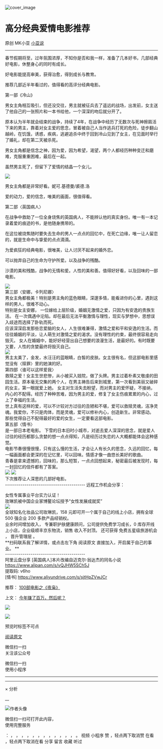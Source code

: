 ![cover_image](https://mmbiz.qpic.cn/mmbiz_jpg/A8SKDch4cJHUZgUV0tMOicicot3gAgCptYYiaTVa2MEr5z8g869rE0J8E8Bx4YCpVKSXQNIx72ibjX1iaHkk35vOmFQ/0?wx_fmt=jpeg)

#  高分经典爱情电影推荐

原创  MK小亚  [ 小亚说 ](javascript:void\(0\);)

__ _ _ _ _

  

春节假期将至，过年氛围浓厚，不知你是否和我一样，准备了几本好书，几部经典好电影，休整身心的同时有成长。

  

好电影能提高审美，获得治愈，得到成长与教育。

  

推荐几部近半年看过的，值得看的高评分经典电影。

  

第一部《冷山》

  

男女主角相互吸引，但还没交往，男主就被征兵去了遥远的战场，出发前，女主送了他自己的一张照片和一本书给他，一个深深的吻后就分开了。

  

原本认为半年就会结束的战争，持续了4年，在战争中经历了无数次与死神擦肩活下来的男主，靠着对女主爱的思念，冒着被自己人当作逃兵打死的危险，徒步翻山越岭，在饥饿，诱惑，疾病，逃避追杀中终于回到冷山见到了女主，在见面时举行了婚礼，却在第二天被杀死。

  

男女主角都是信念之神，因为爱，因为希望，渴望，两个人都经历种种变迁和磨难，克服重重困难，最后在一起。

虽然男主死了，但留下了爱情的结晶一个女儿。

  

![](https://mmbiz.qpic.cn/mmbiz_jpg/A8SKDch4cJHUZgUV0tMOicicot3gAgCptYtRArma0icL1Lce0eicJ1zrYDCgAMhQSoFkWsjABl5j40scEf6dQqVL3Q/640?wx_fmt=jpeg)  

男女主角都是非常好看。妮可.基德曼/裘德.洛

爱的动力，爱的信念，唯美的画面，很值得看。

  

第二部〈英国病人〉

  

在战争中救助了一位全身烧焦的英国病人，不能辨认他的真实身份。唯一有一本记录着爱的痕迹的书，是他随身携带的。

  

在这位被烧焦随时要失去生命的男人一点点的回忆中，在死亡边缘，唯一让人留恋的，就是生命中与挚爱的点点滴滴。

  

为爱疯狂的经典电影，很唯美，让人讨厌不起来的婚外恋。

可以抛弃自己的生命为守护所爱。以及战争的残酷。

沙漠的美和残酷，战争的无情和爱。人性的美和善。值得好好看，以及回味的一部电影。

  

![](https://mmbiz.qpic.cn/mmbiz_jpg/A8SKDch4cJHUZgUV0tMOicicot3gAgCptYYNhZ43IS9sUusGJl4Ty6ttQibgAhYveNKPd1E1HYYJMib6YfxQBjINrQ/640?wx_fmt=jpeg)  
第三部〈安娜，卡列尼娜〉  
男女主角都极美！特别是男主角的蓝色眼睛，深邃多情，能看进你的心里，遇到这样的男人，很难不动心。  
特别是女主安娜， 一位嫁给上层阶级，婚姻无激情之爱，只因为有安逸的贵族生活。
在一次偶遇中沦陷。却在最后无法平衡激情与理性，现实与梦想中，思想误入歧途而选择了卧轨而死。  
应该深深启发那些恋爱脑的女人，人生很难兼得，激情之爱和平和安逸的生活。而往往婚姻的平淡，让人萌生对激情之爱的渴求。没有理性的约束，最终很容易走向毁灭。
女人在婚姻中，能好好经营出自己想要的浪漫生活，是最好的。有时既要又要，人性的贪婪最终将毁灭自己。  
![](https://mmbiz.qpic.cn/mmbiz_jpg/A8SKDch4cJHUZgUV0tMOicicot3gAgCptY27hwWbvt0NE4O12ZETYtZhOypgcjsy4ZqickZKUQWbGc9OzoPapG8oA/640?wx_fmt=jpeg)  
男主太美了，金发，水汪汪的蓝眼睛，白皙的皮肤。女主很有名，但这部电影里感觉没有〈赎罪〉里的她演的好。  
第四部〈谁可以这样爱我〉  
救赎之爱！女主生世悲惨，从小被买入妓院，做了头牌。男主过着朴素又敬虔的田园生活。原本毫无交集的两个人，在男主祷告后来到城里，第一次看到美丽又破碎的女主，第一眼就爱上她。
女主对生活失去盼望，而对男主的爱怀疑，不接纳，内心的不配得。经历了种种苦难，因为男主的爱，修复了女主伤痕累累的内心，过上了幸福的生活。  
世上真有这样的爱，可以不计较对方过往的丑陋和不堪，爱可以救赎灵魂，洁净灵魂。我爱你，不只是肉体，而是灵魂，爱可以修补内心，创造新生。非常感动。  
那些觉得自己不配得最好的爱的女生，一定要看这部电影。  
第五部〈情书〉  
是一部日本老电影。  下雪的日本旧时小城市，对逝去爱人深深的思念，就是爱人过往的经历都那么贪婪的想一点点得知，凡是经历过失恋的人大概都能体会这种感觉。  
电影节奏很慢很慢，只有这么慢的生活，才会让人有长久的思念，久远的回忆，每一幅画面都会更深的在记忆里，可以回味。情感才像一曲悠长美好的歌曲。  
青春是拿来遗憾的，回味的，那么短暂，一点点回想起来，秘密最后被发现时，每一封回忆的信件都有了答案。  
![](https://mmbiz.qpic.cn/mmbiz_jpg/A8SKDch4cJHUZgUV0tMOicicot3gAgCptYmqbWpGLagT8sm4fErnPcrOGHfsd8SS2Qm17XGhrlibOw8rMeXeXWkUQ/640?wx_fmt=jpeg)
![](https://mmbiz.qpic.cn/mmbiz_jpg/A8SKDch4cJHUZgUV0tMOicicot3gAgCptYMjn0jORHeo8ygEjI7vG7B4PPLxpKzaC1icUR2x8Z72aYYMicYdeezSng/640?wx_fmt=jpeg)  
下次推荐让人深思的几部好电影。  
\-----------------------------------------  远程工作机会分享：  
  
女性专属事业平台实力认证！  
玫琳凯被中国企业家博鳌论坛授予“女性发展成就奖”  
![](https://mmbiz.qpic.cn/mmbiz_jpg/A8SKDch4cJGnR41I5Dl9IuwiaHYx7825mM68DLlh5rkkJ0CicfyzASagdMUEZ2pNCZs13Ng5n6ehtuiaW1YJrziaHQ/640?wx_fmt=jpeg)  
全球知名化妆品公司玫琳凯，158 元即可开一个属于自己的线上小店，拥有全球 500 强企业 200 多款产品经销权。  
业余时间增加收入，  专兼职护肤健康顾问，公司提供免费学习成长，0 库存开线上小店，企业级顺丰京东物流，销售  收入不封顶。  还可获得
免费五星级旅游机会  ，  晋升管理层  。  
**扫码联系我了解详情，或点击左下角 阅读原文  直接加入，开启属于自己的事业。 **  
\-----------------------------------------  
阿里云盘分享  [英国病人]本片改编自迈克尔·翁达杰的同名小说  
https://www.alipan.com/s/vQJHW5SCh5J  
提取码: v6ho  
[情书]  https://www.aliyundrive.com/s/sjtHpZVwJCr  
  

推荐： [ 100部电影之《夜枭》
](https://mp.weixin.qq.com/s?__biz=MzUxNDAwNTk0MQ==&mid=2247484891&idx=1&sn=86c003f4dfc7c910793c627d1c546831&scene=21#wechat_redirect)  

上文： [ 今年赚了百万，然后呢？
](https://mp.weixin.qq.com/s?__biz=MzUxNDAwNTk0MQ==&mid=2247485005&idx=1&sn=190a6a1fefad3c168edfb83ee14749d5&scene=21#wechat_redirect)

![](https://mmbiz.qpic.cn/mmbiz_gif/b96CibCt70iaZ7Bia3Wm91cEuWhERXfCYjTia9tf7aMjVBNRETSa2NpGjCV6tyNvgCLos8LBgwEgxcwaIw8zdOsG7A/640?wx_fmt=gif)

![](https://mmbiz.qpic.cn/mmbiz_jpg/A8SKDch4cJEicCnqTxiatgGquhIicZ1wJ1Dth5YOOzoYV7U4N3HmiaO0vVAzjOpBVdtF0gnL632Fc7HqiaDmgveQDEw/640?wx_fmt=jpeg)

  

预览时标签不可点

[ 阅读原文 ](javascript:;)

微信扫一扫  
关注该公众号



微信扫一扫  
使用小程序

****



****



×  分析

__

![作者头像](http://mmbiz.qpic.cn/mmbiz_png/A8SKDch4cJE0KicTMyrVCx3VLqEgic5sJ1V5QeGZTibG9GLZlSCXSj5ByXNkib5PBrZVMkI41KKxgwE1K9gfypUeRg/0?wx_fmt=png)

微信扫一扫可打开此内容，  
使用完整服务

：  ，  ，  ，  ，  ，  ，  ，  ，  ，  ，  ，  ，  。  视频  小程序  赞  ，轻点两下取消赞  在看  ，轻点两下取消在看
分享  留言  收藏  听过

